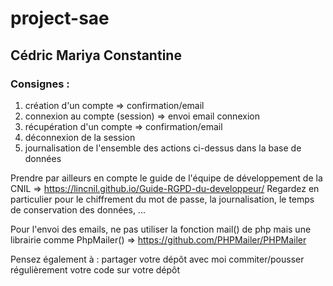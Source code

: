 # project-sae
## Cédric Mariya Constantine
### Consignes :

1. création d'un compte => confirmation/email
2. connexion au compte (session) => envoi email connexion
3. récupération d'un compte => confirmation/email
4. déconnexion de la session
5. journalisation de l'ensemble des actions ci-dessus dans la base de données

Prendre par ailleurs en compte le guide de l'équipe de développement de la CNIL => https://lincnil.github.io/Guide-RGPD-du-developpeur/
Regardez en particulier pour le chiffrement du mot de passe, la journalisation, le temps de conservation des données, ...

Pour l'envoi des emails, ne pas utiliser la fonction mail() de php mais une librairie comme PhpMailer() => https://github.com/PHPMailer/PHPMailer

Pensez également à :
partager votre dépôt avec moi
commiter/pousser régulièrement votre code sur votre dépôt
